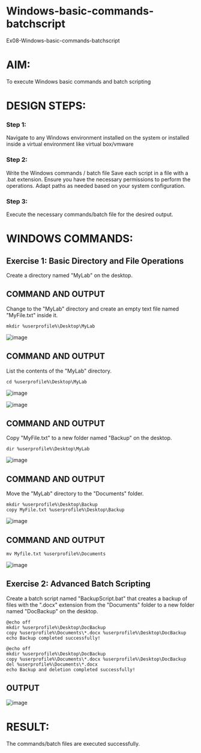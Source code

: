 # Windows-basic-commands-batchscript
Ex08-Windows-basic-commands-batchscript

# AIM:
To execute Windows basic commands and batch scripting

# DESIGN STEPS:

### Step 1:

Navigate to any Windows environment installed on the system or installed inside a virtual environment like virtual box/vmware 

### Step 2:

Write the Windows commands / batch file
Save each script in a file with a .bat extension.
Ensure you have the necessary permissions to perform the operations.
Adapt paths as needed based on your system configuration.
### Step 3:

Execute the necessary commands/batch file for the desired output. 




# WINDOWS COMMANDS:
## Exercise 1: Basic Directory and File Operations
Create a directory named "MyLab" on the desktop.


## COMMAND AND OUTPUT

Change to the "MyLab" directory and create an empty text file named "MyFile.txt" inside it.
```
mkdir %userprofile%\Desktop\MyLab
```

![image](https://github.com/KAVIYADHARANI/Windows-basic-commands-batchscript/assets/144870680/d5e435e6-f45d-4f8e-80a7-96cf60b1fd08)


## COMMAND AND OUTPUT

List the contents of the "MyLab" directory.
```
cd %userprofile%\Desktop\MyLab
```

![image](https://github.com/KAVIYADHARANI/Windows-basic-commands-batchscript/assets/144870680/8194d413-1beb-4bae-b876-9e46b961ff40)


![image](https://github.com/KAVIYADHARANI/Windows-basic-commands-batchscript/assets/144870680/7bf349a2-8a93-47c4-b9f9-b2067ccda8c8)


## COMMAND AND OUTPUT

Copy "MyFile.txt" to a new folder named "Backup" on the desktop.
```
dir %userprofile%\Desktop\MyLab
```

![image](https://github.com/KAVIYADHARANI/Windows-basic-commands-batchscript/assets/144870680/b82b1863-0114-4a02-a5b6-23d39e55c7cb)

## COMMAND AND OUTPUT

Move the "MyLab" directory to the "Documents" folder.

```
mkdir %userprofile%\Desktop\Backup
copy MyFile.txt %userprofile%\Desktop\Backup
```

![image](https://github.com/KAVIYADHARANI/Windows-basic-commands-batchscript/assets/144870680/36ed9dcb-a3d3-4f6e-892f-d5abf4ea8bc9)

## COMMAND AND OUTPUT
```
mv Myfile.txt %userprofile%\Documents
```

![image](https://github.com/KAVIYADHARANI/Windows-basic-commands-batchscript/assets/144870680/5a9357dd-cc5e-44ea-bc0a-26f73700986f)


## Exercise 2: Advanced Batch Scripting
Create a batch script named "BackupScript.bat" that creates a backup of files with the ".docx" extension from the "Documents" folder to a new folder named "DocBackup" on the desktop.

```
@echo off
mkdir %userprofile%\Desktop\DocBackup
copy %userprofile%\Documents\*.docx %userprofile%\Desktop\DocBackup
echo Backup completed successfully!
```

```
@echo off
mkdir %userprofile%\Desktop\DocBackup
copy %userprofile%\Documents\*.docx %userprofile%\Desktop\DocBackup
del %userprofile%\Documents\*.docx
echo Backup and deletion completed successfully!
```

## OUTPUT

![image](https://github.com/KAVIYADHARANI/Windows-basic-commands-batchscript/assets/144870680/be79e789-98fb-4490-a732-8798e584c434)





# RESULT:
The commands/batch files are executed successfully.

